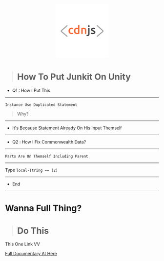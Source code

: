 <h1 align="center">
    <a href="https://cdnjs.com"><img src="https://raw.githubusercontent.com/cdnjs/brand/master/logo/standard/dark-512.png" width="175px" alt="< cdnjs >"></a>
</h1>

> # How To Put Junkit On Unity
- Q1 : How I Put This
-----------------
```Instance Use Duplicated Statement```
> Why?
-----------------
- It's Because Statement Already On His Input Themself
-----------------
- Q2 : How I Fix Commonwealth Data?
------------------
```Parts Are On Themself Including Parent```

-----------------
Type ```local-string == (2)```

-----------------
- End

-----------------
# Wanna Full Thing?
> # Do This

This One Link VV

[Full Documentary At Here](https://github.com/BombaUnited123/junkit-extension/edit/main/read%20Commonwealth.md)
